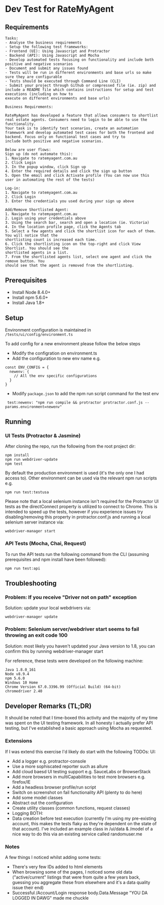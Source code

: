 # Dev Test for RateMyAgent

## Requirements

```
Tasks:
- Analyse the business requirements
- Setup the following test frameworks:
- Frontend (UI): Using Javascript and Protractor
- Backend (API): Using Javascript and Mocha
- Develop automated tests focusing on functionality and include both positive and negative scenarios
- Document and submit any issues found
- Tests will be run in different environments and base urls so make sure they are configurable
- Tests should be executed through Command Line (CLI)
- Submit your project through Github or compressed file (ie. zip) and include a README file which contains instructions for setup and test executions (including on how to
execute on different environments and base urls)

Business Requirements:

RateMyAgent has developed a feature that allows consumers to shortlist real estate agents. Consumers need to login to be able to use the functionality.
Your task is to identify test scenarios, create an automation framework and develop automated test cases for both the frontend ​and backend​. Focus only on functional test cases and try to
include both positive and negative scenarios.

Below are user flows:
Sign up (do not automate this):
1. Navigate to ratemyagent.com.au
2. Click Login
3. In the popup window, click Sign up
4. Enter the required details and click the sign up button
5. Open the email and click Activate profile (You can now use this user in automating the rest of the tests)

Log-in:
1. Navigate to ratemyagent.com.au
2. Click Login
3. Enter the credentials you used during your sign up above

Add/Remove Shortlisted Agent:
1. Navigate to ratemyagent.com.au
2. Login using your credentials above
3. Using the search bar, search and open a location (ie. Victoria)
4. In the location profile page, click the Agents tab
5. Select a few agents and click the shortlist icon for each of them. You will notice that the
shortlisting count is increased each time.
6. Click the shortlisting icon on the top-right and click View Shortlist. You should see the
shortlisted agents in a list.
7. From the shortlisted agents list, select one agent and click the remove button. You
should see that the agent is removed from the shortlisting.
```

## Prerequisites

- Install Node 8.4.0+
- Install npm 5.6.0+
- Install Java 1.8+

## Setup
Environment configuration is maintained in `/tests/ui/config/environment.ts`

To add config for a new environment please follow the below steps
* Modify the configration on environment.ts
* Add the configuration to new env name e.g.
```
const ENV_CONFIG = {
  newenv: {
    // All the env specific configurations
  }
}
```
* Modify `package.json` to add the npm run script command for the test env
```
 test:newenv: "npm run compile && protractor protractor.conf.js --params.environment=newenv"
```

## Running

### UI Tests (Protractor & Jasmine)

After cloning the repo, run the following from the root project dir:

```
npm install
npm run webdriver-update
npm test
```

By default the production environment is used (it's the only one I had access to). Other environment can be used via the
relevant npm run scripts e.g.
```
npm run test:testusa
```

Please note that a local selenium instance isn't required for the Protractor UI tests as the directConnect property
is utilized to connect to Chrome. This is intended to speed up the tests, however if you experience issues try
disabling/removing this property in protractor.conf.js and running a local selenium server instance via:
```
webdriver-manager start
```

### API Tests (Mocha, Chai, Request)

To run the API tests run the following command from the CLI (assuming prerequisites and npm install have been followed):
```
npm run test:api
```

## Troubleshooting

### Problem: If you receive "Driver not on path" exception
Solution: update your local webdrivers via:
```
webdriver-manager update
```

### Problem: Selenium server/webdriver start seems to fail throwing an exit code 100
Solution: most likely you haven't updated your Java version to 1.8, you can confirm this by running webdriver-manager start

For reference, these tests were developed on the following machine:
```
Java 1.8.0_161
Node v8.9.4
npm 5.6.0
Windows 10 Home
Chrome Version 67.0.3396.99 (Official Build) (64-bit)
chromedriver 2.40
```

## Developer Remarks (TL;DR)

It should be noted that I time-boxed this activity and the majority of my time was spent on the UI testing framework. In all honesty I actually prefer API testing, but I've established a basic approach using Mocha as requested.

### Extensions

If I was extend this exercise I'd likely do start with the following TODOs:
UI:
- Add a logger e.g. protractor-console
- Use a more sophiscated reporter such as allure
- Add cloud baesd UI testing support e.g. SauceLabs or BrowserStack
- Add more browsers in multiCapabilities to test more browsers e.g. firefox/IE
- Add a headless browser profile/run script
- Switch on screenshot on fail functionality
API (plenty to do here)
- Add some model classes
- Abstract out the configuration
- Create utility classes (common functions, request classes)
- Logging
BOTH:
- Data creation before test execution (currently I'm using my pre-existing account, this makes the tests flaky as they're dependent on the state of that account). I've included an example class in /ui/data & /model of a nice way to do this via an existing service called randomuser.me

### Notes

A few things I noticed whilst adding some tests:
- There's very few IDs added to html elements
- When browsing some of the pages, I noticed some old data ("active/current" listings that were from quite a few years back, guessing you aggregate these from elsewhere and it's a data quality issue their end)
- Successful /Account/Login response body.Data.Message "YOU DA LOGGED IN DAWG" made me chuckle